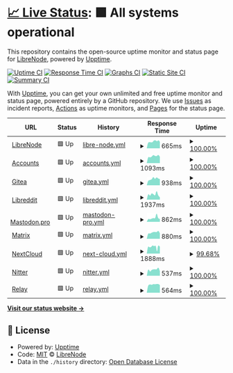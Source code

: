 # [📈 Live Status](https://status.libreno.de): <!--live status--> **🟩 All systems operational**

This repository contains the open-source uptime monitor and status page for [LibreNode](https://www.librenode.org), powered by [Upptime](https://github.com/upptime/upptime).

[![Uptime CI](https://github.com/Whizanth/librenode-status/workflows/Uptime%20CI/badge.svg)](https://github.com/Whizanth/librenode-status/actions?query=workflow%3A%22Uptime+CI%22)
[![Response Time CI](https://github.com/Whizanth/librenode-status/workflows/Response%20Time%20CI/badge.svg)](https://github.com/Whizanth/librenode-status/actions?query=workflow%3A%22Response+Time+CI%22)
[![Graphs CI](https://github.com/Whizanth/librenode-status/workflows/Graphs%20CI/badge.svg)](https://github.com/Whizanth/librenode-status/actions?query=workflow%3A%22Graphs+CI%22)
[![Static Site CI](https://github.com/Whizanth/librenode-status/workflows/Static%20Site%20CI/badge.svg)](https://github.com/Whizanth/librenode-status/actions?query=workflow%3A%22Static+Site+CI%22)
[![Summary CI](https://github.com/Whizanth/librenode-status/workflows/Summary%20CI/badge.svg)](https://github.com/Whizanth/librenode-status/actions?query=workflow%3A%22Summary+CI%22)

With [Upptime](https://upptime.js.org), you can get your own unlimited and free uptime monitor and status page, powered entirely by a GitHub repository. We use [Issues](https://github.com/Whizanth/librenode-status/issues) as incident reports, [Actions](https://github.com/Whizanth/librenode-status/actions) as uptime monitors, and [Pages](https://status.libreno.de) for the status page.

<!--start: status pages-->
<!-- This summary is generated by Upptime (https://github.com/upptime/upptime) -->
<!-- Do not edit this manually, your changes will be overwritten -->
<!-- prettier-ignore -->
| URL | Status | History | Response Time | Uptime |
| --- | ------ | ------- | ------------- | ------ |
| <img alt="" src="https://icons.duckduckgo.com/ip3/www.librenode.org.ico" height="13"> [LibreNode](https://www.librenode.org) | 🟩 Up | [libre-node.yml](https://github.com/Whizanth/librenode-status/commits/HEAD/history/libre-node.yml) | <details><summary><img alt="Response time graph" src="./graphs/libre-node/response-time-week.png" height="20"> 665ms</summary><br><a href="https://status.libreno.de/history/libre-node"><img alt="Response time 632" src="https://img.shields.io/endpoint?url=https%3A%2F%2Fraw.githubusercontent.com%2FWhizanth%2Flibrenode-status%2FHEAD%2Fapi%2Flibre-node%2Fresponse-time.json"></a><br><a href="https://status.libreno.de/history/libre-node"><img alt="24-hour response time 941" src="https://img.shields.io/endpoint?url=https%3A%2F%2Fraw.githubusercontent.com%2FWhizanth%2Flibrenode-status%2FHEAD%2Fapi%2Flibre-node%2Fresponse-time-day.json"></a><br><a href="https://status.libreno.de/history/libre-node"><img alt="7-day response time 665" src="https://img.shields.io/endpoint?url=https%3A%2F%2Fraw.githubusercontent.com%2FWhizanth%2Flibrenode-status%2FHEAD%2Fapi%2Flibre-node%2Fresponse-time-week.json"></a><br><a href="https://status.libreno.de/history/libre-node"><img alt="30-day response time 632" src="https://img.shields.io/endpoint?url=https%3A%2F%2Fraw.githubusercontent.com%2FWhizanth%2Flibrenode-status%2FHEAD%2Fapi%2Flibre-node%2Fresponse-time-month.json"></a><br><a href="https://status.libreno.de/history/libre-node"><img alt="1-year response time 632" src="https://img.shields.io/endpoint?url=https%3A%2F%2Fraw.githubusercontent.com%2FWhizanth%2Flibrenode-status%2FHEAD%2Fapi%2Flibre-node%2Fresponse-time-year.json"></a></details> | <details><summary><a href="https://status.libreno.de/history/libre-node">100.00%</a></summary><a href="https://status.libreno.de/history/libre-node"><img alt="All-time uptime 100.00%" src="https://img.shields.io/endpoint?url=https%3A%2F%2Fraw.githubusercontent.com%2FWhizanth%2Flibrenode-status%2FHEAD%2Fapi%2Flibre-node%2Fuptime.json"></a><br><a href="https://status.libreno.de/history/libre-node"><img alt="24-hour uptime 100.00%" src="https://img.shields.io/endpoint?url=https%3A%2F%2Fraw.githubusercontent.com%2FWhizanth%2Flibrenode-status%2FHEAD%2Fapi%2Flibre-node%2Fuptime-day.json"></a><br><a href="https://status.libreno.de/history/libre-node"><img alt="7-day uptime 100.00%" src="https://img.shields.io/endpoint?url=https%3A%2F%2Fraw.githubusercontent.com%2FWhizanth%2Flibrenode-status%2FHEAD%2Fapi%2Flibre-node%2Fuptime-week.json"></a><br><a href="https://status.libreno.de/history/libre-node"><img alt="30-day uptime 100.00%" src="https://img.shields.io/endpoint?url=https%3A%2F%2Fraw.githubusercontent.com%2FWhizanth%2Flibrenode-status%2FHEAD%2Fapi%2Flibre-node%2Fuptime-month.json"></a><br><a href="https://status.libreno.de/history/libre-node"><img alt="1-year uptime 100.00%" src="https://img.shields.io/endpoint?url=https%3A%2F%2Fraw.githubusercontent.com%2FWhizanth%2Flibrenode-status%2FHEAD%2Fapi%2Flibre-node%2Fuptime-year.json"></a></details>
| <img alt="" src="https://icons.duckduckgo.com/ip3/account.librenode.org.ico" height="13"> [Accounts](https://account.librenode.org) | 🟩 Up | [accounts.yml](https://github.com/Whizanth/librenode-status/commits/HEAD/history/accounts.yml) | <details><summary><img alt="Response time graph" src="./graphs/accounts/response-time-week.png" height="20"> 1093ms</summary><br><a href="https://status.libreno.de/history/accounts"><img alt="Response time 1054" src="https://img.shields.io/endpoint?url=https%3A%2F%2Fraw.githubusercontent.com%2FWhizanth%2Flibrenode-status%2FHEAD%2Fapi%2Faccounts%2Fresponse-time.json"></a><br><a href="https://status.libreno.de/history/accounts"><img alt="24-hour response time 984" src="https://img.shields.io/endpoint?url=https%3A%2F%2Fraw.githubusercontent.com%2FWhizanth%2Flibrenode-status%2FHEAD%2Fapi%2Faccounts%2Fresponse-time-day.json"></a><br><a href="https://status.libreno.de/history/accounts"><img alt="7-day response time 1093" src="https://img.shields.io/endpoint?url=https%3A%2F%2Fraw.githubusercontent.com%2FWhizanth%2Flibrenode-status%2FHEAD%2Fapi%2Faccounts%2Fresponse-time-week.json"></a><br><a href="https://status.libreno.de/history/accounts"><img alt="30-day response time 1054" src="https://img.shields.io/endpoint?url=https%3A%2F%2Fraw.githubusercontent.com%2FWhizanth%2Flibrenode-status%2FHEAD%2Fapi%2Faccounts%2Fresponse-time-month.json"></a><br><a href="https://status.libreno.de/history/accounts"><img alt="1-year response time 1054" src="https://img.shields.io/endpoint?url=https%3A%2F%2Fraw.githubusercontent.com%2FWhizanth%2Flibrenode-status%2FHEAD%2Fapi%2Faccounts%2Fresponse-time-year.json"></a></details> | <details><summary><a href="https://status.libreno.de/history/accounts">100.00%</a></summary><a href="https://status.libreno.de/history/accounts"><img alt="All-time uptime 100.00%" src="https://img.shields.io/endpoint?url=https%3A%2F%2Fraw.githubusercontent.com%2FWhizanth%2Flibrenode-status%2FHEAD%2Fapi%2Faccounts%2Fuptime.json"></a><br><a href="https://status.libreno.de/history/accounts"><img alt="24-hour uptime 100.00%" src="https://img.shields.io/endpoint?url=https%3A%2F%2Fraw.githubusercontent.com%2FWhizanth%2Flibrenode-status%2FHEAD%2Fapi%2Faccounts%2Fuptime-day.json"></a><br><a href="https://status.libreno.de/history/accounts"><img alt="7-day uptime 100.00%" src="https://img.shields.io/endpoint?url=https%3A%2F%2Fraw.githubusercontent.com%2FWhizanth%2Flibrenode-status%2FHEAD%2Fapi%2Faccounts%2Fuptime-week.json"></a><br><a href="https://status.libreno.de/history/accounts"><img alt="30-day uptime 100.00%" src="https://img.shields.io/endpoint?url=https%3A%2F%2Fraw.githubusercontent.com%2FWhizanth%2Flibrenode-status%2FHEAD%2Fapi%2Faccounts%2Fuptime-month.json"></a><br><a href="https://status.libreno.de/history/accounts"><img alt="1-year uptime 100.00%" src="https://img.shields.io/endpoint?url=https%3A%2F%2Fraw.githubusercontent.com%2FWhizanth%2Flibrenode-status%2FHEAD%2Fapi%2Faccounts%2Fuptime-year.json"></a></details>
| <img alt="" src="https://icons.duckduckgo.com/ip3/git.librenode.org.ico" height="13"> [Gitea](https://git.librenode.org) | 🟩 Up | [gitea.yml](https://github.com/Whizanth/librenode-status/commits/HEAD/history/gitea.yml) | <details><summary><img alt="Response time graph" src="./graphs/gitea/response-time-week.png" height="20"> 938ms</summary><br><a href="https://status.libreno.de/history/gitea"><img alt="Response time 812" src="https://img.shields.io/endpoint?url=https%3A%2F%2Fraw.githubusercontent.com%2FWhizanth%2Flibrenode-status%2FHEAD%2Fapi%2Fgitea%2Fresponse-time.json"></a><br><a href="https://status.libreno.de/history/gitea"><img alt="24-hour response time 2201" src="https://img.shields.io/endpoint?url=https%3A%2F%2Fraw.githubusercontent.com%2FWhizanth%2Flibrenode-status%2FHEAD%2Fapi%2Fgitea%2Fresponse-time-day.json"></a><br><a href="https://status.libreno.de/history/gitea"><img alt="7-day response time 938" src="https://img.shields.io/endpoint?url=https%3A%2F%2Fraw.githubusercontent.com%2FWhizanth%2Flibrenode-status%2FHEAD%2Fapi%2Fgitea%2Fresponse-time-week.json"></a><br><a href="https://status.libreno.de/history/gitea"><img alt="30-day response time 812" src="https://img.shields.io/endpoint?url=https%3A%2F%2Fraw.githubusercontent.com%2FWhizanth%2Flibrenode-status%2FHEAD%2Fapi%2Fgitea%2Fresponse-time-month.json"></a><br><a href="https://status.libreno.de/history/gitea"><img alt="1-year response time 812" src="https://img.shields.io/endpoint?url=https%3A%2F%2Fraw.githubusercontent.com%2FWhizanth%2Flibrenode-status%2FHEAD%2Fapi%2Fgitea%2Fresponse-time-year.json"></a></details> | <details><summary><a href="https://status.libreno.de/history/gitea">100.00%</a></summary><a href="https://status.libreno.de/history/gitea"><img alt="All-time uptime 100.00%" src="https://img.shields.io/endpoint?url=https%3A%2F%2Fraw.githubusercontent.com%2FWhizanth%2Flibrenode-status%2FHEAD%2Fapi%2Fgitea%2Fuptime.json"></a><br><a href="https://status.libreno.de/history/gitea"><img alt="24-hour uptime 100.00%" src="https://img.shields.io/endpoint?url=https%3A%2F%2Fraw.githubusercontent.com%2FWhizanth%2Flibrenode-status%2FHEAD%2Fapi%2Fgitea%2Fuptime-day.json"></a><br><a href="https://status.libreno.de/history/gitea"><img alt="7-day uptime 100.00%" src="https://img.shields.io/endpoint?url=https%3A%2F%2Fraw.githubusercontent.com%2FWhizanth%2Flibrenode-status%2FHEAD%2Fapi%2Fgitea%2Fuptime-week.json"></a><br><a href="https://status.libreno.de/history/gitea"><img alt="30-day uptime 100.00%" src="https://img.shields.io/endpoint?url=https%3A%2F%2Fraw.githubusercontent.com%2FWhizanth%2Flibrenode-status%2FHEAD%2Fapi%2Fgitea%2Fuptime-month.json"></a><br><a href="https://status.libreno.de/history/gitea"><img alt="1-year uptime 100.00%" src="https://img.shields.io/endpoint?url=https%3A%2F%2Fraw.githubusercontent.com%2FWhizanth%2Flibrenode-status%2FHEAD%2Fapi%2Fgitea%2Fuptime-year.json"></a></details>
| <img alt="" src="https://icons.duckduckgo.com/ip3/libreddit.librenode.org.ico" height="13"> [Libreddit](https://libreddit.librenode.org) | 🟩 Up | [libreddit.yml](https://github.com/Whizanth/librenode-status/commits/HEAD/history/libreddit.yml) | <details><summary><img alt="Response time graph" src="./graphs/libreddit/response-time-week.png" height="20"> 1937ms</summary><br><a href="https://status.libreno.de/history/libreddit"><img alt="Response time 1861" src="https://img.shields.io/endpoint?url=https%3A%2F%2Fraw.githubusercontent.com%2FWhizanth%2Flibrenode-status%2FHEAD%2Fapi%2Flibreddit%2Fresponse-time.json"></a><br><a href="https://status.libreno.de/history/libreddit"><img alt="24-hour response time 1804" src="https://img.shields.io/endpoint?url=https%3A%2F%2Fraw.githubusercontent.com%2FWhizanth%2Flibrenode-status%2FHEAD%2Fapi%2Flibreddit%2Fresponse-time-day.json"></a><br><a href="https://status.libreno.de/history/libreddit"><img alt="7-day response time 1937" src="https://img.shields.io/endpoint?url=https%3A%2F%2Fraw.githubusercontent.com%2FWhizanth%2Flibrenode-status%2FHEAD%2Fapi%2Flibreddit%2Fresponse-time-week.json"></a><br><a href="https://status.libreno.de/history/libreddit"><img alt="30-day response time 1861" src="https://img.shields.io/endpoint?url=https%3A%2F%2Fraw.githubusercontent.com%2FWhizanth%2Flibrenode-status%2FHEAD%2Fapi%2Flibreddit%2Fresponse-time-month.json"></a><br><a href="https://status.libreno.de/history/libreddit"><img alt="1-year response time 1861" src="https://img.shields.io/endpoint?url=https%3A%2F%2Fraw.githubusercontent.com%2FWhizanth%2Flibrenode-status%2FHEAD%2Fapi%2Flibreddit%2Fresponse-time-year.json"></a></details> | <details><summary><a href="https://status.libreno.de/history/libreddit">100.00%</a></summary><a href="https://status.libreno.de/history/libreddit"><img alt="All-time uptime 100.00%" src="https://img.shields.io/endpoint?url=https%3A%2F%2Fraw.githubusercontent.com%2FWhizanth%2Flibrenode-status%2FHEAD%2Fapi%2Flibreddit%2Fuptime.json"></a><br><a href="https://status.libreno.de/history/libreddit"><img alt="24-hour uptime 100.00%" src="https://img.shields.io/endpoint?url=https%3A%2F%2Fraw.githubusercontent.com%2FWhizanth%2Flibrenode-status%2FHEAD%2Fapi%2Flibreddit%2Fuptime-day.json"></a><br><a href="https://status.libreno.de/history/libreddit"><img alt="7-day uptime 100.00%" src="https://img.shields.io/endpoint?url=https%3A%2F%2Fraw.githubusercontent.com%2FWhizanth%2Flibrenode-status%2FHEAD%2Fapi%2Flibreddit%2Fuptime-week.json"></a><br><a href="https://status.libreno.de/history/libreddit"><img alt="30-day uptime 100.00%" src="https://img.shields.io/endpoint?url=https%3A%2F%2Fraw.githubusercontent.com%2FWhizanth%2Flibrenode-status%2FHEAD%2Fapi%2Flibreddit%2Fuptime-month.json"></a><br><a href="https://status.libreno.de/history/libreddit"><img alt="1-year uptime 100.00%" src="https://img.shields.io/endpoint?url=https%3A%2F%2Fraw.githubusercontent.com%2FWhizanth%2Flibrenode-status%2FHEAD%2Fapi%2Flibreddit%2Fuptime-year.json"></a></details>
| <img alt="" src="https://icons.duckduckgo.com/ip3/mastodon.pro.ico" height="13"> [Mastodon.pro](https://mastodon.pro) | 🟩 Up | [mastodon-pro.yml](https://github.com/Whizanth/librenode-status/commits/HEAD/history/mastodon-pro.yml) | <details><summary><img alt="Response time graph" src="./graphs/mastodon-pro/response-time-week.png" height="20"> 862ms</summary><br><a href="https://status.libreno.de/history/mastodon-pro"><img alt="Response time 775" src="https://img.shields.io/endpoint?url=https%3A%2F%2Fraw.githubusercontent.com%2FWhizanth%2Flibrenode-status%2FHEAD%2Fapi%2Fmastodon-pro%2Fresponse-time.json"></a><br><a href="https://status.libreno.de/history/mastodon-pro"><img alt="24-hour response time 714" src="https://img.shields.io/endpoint?url=https%3A%2F%2Fraw.githubusercontent.com%2FWhizanth%2Flibrenode-status%2FHEAD%2Fapi%2Fmastodon-pro%2Fresponse-time-day.json"></a><br><a href="https://status.libreno.de/history/mastodon-pro"><img alt="7-day response time 862" src="https://img.shields.io/endpoint?url=https%3A%2F%2Fraw.githubusercontent.com%2FWhizanth%2Flibrenode-status%2FHEAD%2Fapi%2Fmastodon-pro%2Fresponse-time-week.json"></a><br><a href="https://status.libreno.de/history/mastodon-pro"><img alt="30-day response time 775" src="https://img.shields.io/endpoint?url=https%3A%2F%2Fraw.githubusercontent.com%2FWhizanth%2Flibrenode-status%2FHEAD%2Fapi%2Fmastodon-pro%2Fresponse-time-month.json"></a><br><a href="https://status.libreno.de/history/mastodon-pro"><img alt="1-year response time 775" src="https://img.shields.io/endpoint?url=https%3A%2F%2Fraw.githubusercontent.com%2FWhizanth%2Flibrenode-status%2FHEAD%2Fapi%2Fmastodon-pro%2Fresponse-time-year.json"></a></details> | <details><summary><a href="https://status.libreno.de/history/mastodon-pro">100.00%</a></summary><a href="https://status.libreno.de/history/mastodon-pro"><img alt="All-time uptime 100.00%" src="https://img.shields.io/endpoint?url=https%3A%2F%2Fraw.githubusercontent.com%2FWhizanth%2Flibrenode-status%2FHEAD%2Fapi%2Fmastodon-pro%2Fuptime.json"></a><br><a href="https://status.libreno.de/history/mastodon-pro"><img alt="24-hour uptime 100.00%" src="https://img.shields.io/endpoint?url=https%3A%2F%2Fraw.githubusercontent.com%2FWhizanth%2Flibrenode-status%2FHEAD%2Fapi%2Fmastodon-pro%2Fuptime-day.json"></a><br><a href="https://status.libreno.de/history/mastodon-pro"><img alt="7-day uptime 100.00%" src="https://img.shields.io/endpoint?url=https%3A%2F%2Fraw.githubusercontent.com%2FWhizanth%2Flibrenode-status%2FHEAD%2Fapi%2Fmastodon-pro%2Fuptime-week.json"></a><br><a href="https://status.libreno.de/history/mastodon-pro"><img alt="30-day uptime 100.00%" src="https://img.shields.io/endpoint?url=https%3A%2F%2Fraw.githubusercontent.com%2FWhizanth%2Flibrenode-status%2FHEAD%2Fapi%2Fmastodon-pro%2Fuptime-month.json"></a><br><a href="https://status.libreno.de/history/mastodon-pro"><img alt="1-year uptime 100.00%" src="https://img.shields.io/endpoint?url=https%3A%2F%2Fraw.githubusercontent.com%2FWhizanth%2Flibrenode-status%2FHEAD%2Fapi%2Fmastodon-pro%2Fuptime-year.json"></a></details>
| <img alt="" src="https://icons.duckduckgo.com/ip3/matrix.librenode.org.ico" height="13"> [Matrix](https://matrix.librenode.org) | 🟩 Up | [matrix.yml](https://github.com/Whizanth/librenode-status/commits/HEAD/history/matrix.yml) | <details><summary><img alt="Response time graph" src="./graphs/matrix/response-time-week.png" height="20"> 880ms</summary><br><a href="https://status.libreno.de/history/matrix"><img alt="Response time 853" src="https://img.shields.io/endpoint?url=https%3A%2F%2Fraw.githubusercontent.com%2FWhizanth%2Flibrenode-status%2FHEAD%2Fapi%2Fmatrix%2Fresponse-time.json"></a><br><a href="https://status.libreno.de/history/matrix"><img alt="24-hour response time 927" src="https://img.shields.io/endpoint?url=https%3A%2F%2Fraw.githubusercontent.com%2FWhizanth%2Flibrenode-status%2FHEAD%2Fapi%2Fmatrix%2Fresponse-time-day.json"></a><br><a href="https://status.libreno.de/history/matrix"><img alt="7-day response time 880" src="https://img.shields.io/endpoint?url=https%3A%2F%2Fraw.githubusercontent.com%2FWhizanth%2Flibrenode-status%2FHEAD%2Fapi%2Fmatrix%2Fresponse-time-week.json"></a><br><a href="https://status.libreno.de/history/matrix"><img alt="30-day response time 853" src="https://img.shields.io/endpoint?url=https%3A%2F%2Fraw.githubusercontent.com%2FWhizanth%2Flibrenode-status%2FHEAD%2Fapi%2Fmatrix%2Fresponse-time-month.json"></a><br><a href="https://status.libreno.de/history/matrix"><img alt="1-year response time 853" src="https://img.shields.io/endpoint?url=https%3A%2F%2Fraw.githubusercontent.com%2FWhizanth%2Flibrenode-status%2FHEAD%2Fapi%2Fmatrix%2Fresponse-time-year.json"></a></details> | <details><summary><a href="https://status.libreno.de/history/matrix">100.00%</a></summary><a href="https://status.libreno.de/history/matrix"><img alt="All-time uptime 100.00%" src="https://img.shields.io/endpoint?url=https%3A%2F%2Fraw.githubusercontent.com%2FWhizanth%2Flibrenode-status%2FHEAD%2Fapi%2Fmatrix%2Fuptime.json"></a><br><a href="https://status.libreno.de/history/matrix"><img alt="24-hour uptime 100.00%" src="https://img.shields.io/endpoint?url=https%3A%2F%2Fraw.githubusercontent.com%2FWhizanth%2Flibrenode-status%2FHEAD%2Fapi%2Fmatrix%2Fuptime-day.json"></a><br><a href="https://status.libreno.de/history/matrix"><img alt="7-day uptime 100.00%" src="https://img.shields.io/endpoint?url=https%3A%2F%2Fraw.githubusercontent.com%2FWhizanth%2Flibrenode-status%2FHEAD%2Fapi%2Fmatrix%2Fuptime-week.json"></a><br><a href="https://status.libreno.de/history/matrix"><img alt="30-day uptime 100.00%" src="https://img.shields.io/endpoint?url=https%3A%2F%2Fraw.githubusercontent.com%2FWhizanth%2Flibrenode-status%2FHEAD%2Fapi%2Fmatrix%2Fuptime-month.json"></a><br><a href="https://status.libreno.de/history/matrix"><img alt="1-year uptime 100.00%" src="https://img.shields.io/endpoint?url=https%3A%2F%2Fraw.githubusercontent.com%2FWhizanth%2Flibrenode-status%2FHEAD%2Fapi%2Fmatrix%2Fuptime-year.json"></a></details>
| <img alt="" src="https://icons.duckduckgo.com/ip3/cloud.librenode.org.ico" height="13"> [NextCloud](https://cloud.librenode.org) | 🟩 Up | [next-cloud.yml](https://github.com/Whizanth/librenode-status/commits/HEAD/history/next-cloud.yml) | <details><summary><img alt="Response time graph" src="./graphs/next-cloud/response-time-week.png" height="20"> 1888ms</summary><br><a href="https://status.libreno.de/history/next-cloud"><img alt="Response time 1906" src="https://img.shields.io/endpoint?url=https%3A%2F%2Fraw.githubusercontent.com%2FWhizanth%2Flibrenode-status%2FHEAD%2Fapi%2Fnext-cloud%2Fresponse-time.json"></a><br><a href="https://status.libreno.de/history/next-cloud"><img alt="24-hour response time 1900" src="https://img.shields.io/endpoint?url=https%3A%2F%2Fraw.githubusercontent.com%2FWhizanth%2Flibrenode-status%2FHEAD%2Fapi%2Fnext-cloud%2Fresponse-time-day.json"></a><br><a href="https://status.libreno.de/history/next-cloud"><img alt="7-day response time 1888" src="https://img.shields.io/endpoint?url=https%3A%2F%2Fraw.githubusercontent.com%2FWhizanth%2Flibrenode-status%2FHEAD%2Fapi%2Fnext-cloud%2Fresponse-time-week.json"></a><br><a href="https://status.libreno.de/history/next-cloud"><img alt="30-day response time 1906" src="https://img.shields.io/endpoint?url=https%3A%2F%2Fraw.githubusercontent.com%2FWhizanth%2Flibrenode-status%2FHEAD%2Fapi%2Fnext-cloud%2Fresponse-time-month.json"></a><br><a href="https://status.libreno.de/history/next-cloud"><img alt="1-year response time 1906" src="https://img.shields.io/endpoint?url=https%3A%2F%2Fraw.githubusercontent.com%2FWhizanth%2Flibrenode-status%2FHEAD%2Fapi%2Fnext-cloud%2Fresponse-time-year.json"></a></details> | <details><summary><a href="https://status.libreno.de/history/next-cloud">99.68%</a></summary><a href="https://status.libreno.de/history/next-cloud"><img alt="All-time uptime 99.80%" src="https://img.shields.io/endpoint?url=https%3A%2F%2Fraw.githubusercontent.com%2FWhizanth%2Flibrenode-status%2FHEAD%2Fapi%2Fnext-cloud%2Fuptime.json"></a><br><a href="https://status.libreno.de/history/next-cloud"><img alt="24-hour uptime 100.00%" src="https://img.shields.io/endpoint?url=https%3A%2F%2Fraw.githubusercontent.com%2FWhizanth%2Flibrenode-status%2FHEAD%2Fapi%2Fnext-cloud%2Fuptime-day.json"></a><br><a href="https://status.libreno.de/history/next-cloud"><img alt="7-day uptime 99.68%" src="https://img.shields.io/endpoint?url=https%3A%2F%2Fraw.githubusercontent.com%2FWhizanth%2Flibrenode-status%2FHEAD%2Fapi%2Fnext-cloud%2Fuptime-week.json"></a><br><a href="https://status.libreno.de/history/next-cloud"><img alt="30-day uptime 99.80%" src="https://img.shields.io/endpoint?url=https%3A%2F%2Fraw.githubusercontent.com%2FWhizanth%2Flibrenode-status%2FHEAD%2Fapi%2Fnext-cloud%2Fuptime-month.json"></a><br><a href="https://status.libreno.de/history/next-cloud"><img alt="1-year uptime 99.80%" src="https://img.shields.io/endpoint?url=https%3A%2F%2Fraw.githubusercontent.com%2FWhizanth%2Flibrenode-status%2FHEAD%2Fapi%2Fnext-cloud%2Fuptime-year.json"></a></details>
| <img alt="" src="https://icons.duckduckgo.com/ip3/nitter.librenode.org.ico" height="13"> [Nitter](https://nitter.librenode.org) | 🟩 Up | [nitter.yml](https://github.com/Whizanth/librenode-status/commits/HEAD/history/nitter.yml) | <details><summary><img alt="Response time graph" src="./graphs/nitter/response-time-week.png" height="20"> 537ms</summary><br><a href="https://status.libreno.de/history/nitter"><img alt="Response time 530" src="https://img.shields.io/endpoint?url=https%3A%2F%2Fraw.githubusercontent.com%2FWhizanth%2Flibrenode-status%2FHEAD%2Fapi%2Fnitter%2Fresponse-time.json"></a><br><a href="https://status.libreno.de/history/nitter"><img alt="24-hour response time 505" src="https://img.shields.io/endpoint?url=https%3A%2F%2Fraw.githubusercontent.com%2FWhizanth%2Flibrenode-status%2FHEAD%2Fapi%2Fnitter%2Fresponse-time-day.json"></a><br><a href="https://status.libreno.de/history/nitter"><img alt="7-day response time 537" src="https://img.shields.io/endpoint?url=https%3A%2F%2Fraw.githubusercontent.com%2FWhizanth%2Flibrenode-status%2FHEAD%2Fapi%2Fnitter%2Fresponse-time-week.json"></a><br><a href="https://status.libreno.de/history/nitter"><img alt="30-day response time 530" src="https://img.shields.io/endpoint?url=https%3A%2F%2Fraw.githubusercontent.com%2FWhizanth%2Flibrenode-status%2FHEAD%2Fapi%2Fnitter%2Fresponse-time-month.json"></a><br><a href="https://status.libreno.de/history/nitter"><img alt="1-year response time 530" src="https://img.shields.io/endpoint?url=https%3A%2F%2Fraw.githubusercontent.com%2FWhizanth%2Flibrenode-status%2FHEAD%2Fapi%2Fnitter%2Fresponse-time-year.json"></a></details> | <details><summary><a href="https://status.libreno.de/history/nitter">100.00%</a></summary><a href="https://status.libreno.de/history/nitter"><img alt="All-time uptime 100.00%" src="https://img.shields.io/endpoint?url=https%3A%2F%2Fraw.githubusercontent.com%2FWhizanth%2Flibrenode-status%2FHEAD%2Fapi%2Fnitter%2Fuptime.json"></a><br><a href="https://status.libreno.de/history/nitter"><img alt="24-hour uptime 100.00%" src="https://img.shields.io/endpoint?url=https%3A%2F%2Fraw.githubusercontent.com%2FWhizanth%2Flibrenode-status%2FHEAD%2Fapi%2Fnitter%2Fuptime-day.json"></a><br><a href="https://status.libreno.de/history/nitter"><img alt="7-day uptime 100.00%" src="https://img.shields.io/endpoint?url=https%3A%2F%2Fraw.githubusercontent.com%2FWhizanth%2Flibrenode-status%2FHEAD%2Fapi%2Fnitter%2Fuptime-week.json"></a><br><a href="https://status.libreno.de/history/nitter"><img alt="30-day uptime 100.00%" src="https://img.shields.io/endpoint?url=https%3A%2F%2Fraw.githubusercontent.com%2FWhizanth%2Flibrenode-status%2FHEAD%2Fapi%2Fnitter%2Fuptime-month.json"></a><br><a href="https://status.libreno.de/history/nitter"><img alt="1-year uptime 100.00%" src="https://img.shields.io/endpoint?url=https%3A%2F%2Fraw.githubusercontent.com%2FWhizanth%2Flibrenode-status%2FHEAD%2Fapi%2Fnitter%2Fuptime-year.json"></a></details>
| <img alt="" src="https://icons.duckduckgo.com/ip3/relay.mastodon.pro.ico" height="13"> [Relay](https://relay.mastodon.pro) | 🟩 Up | [relay.yml](https://github.com/Whizanth/librenode-status/commits/HEAD/history/relay.yml) | <details><summary><img alt="Response time graph" src="./graphs/relay/response-time-week.png" height="20"> 564ms</summary><br><a href="https://status.libreno.de/history/relay"><img alt="Response time 536" src="https://img.shields.io/endpoint?url=https%3A%2F%2Fraw.githubusercontent.com%2FWhizanth%2Flibrenode-status%2FHEAD%2Fapi%2Frelay%2Fresponse-time.json"></a><br><a href="https://status.libreno.de/history/relay"><img alt="24-hour response time 536" src="https://img.shields.io/endpoint?url=https%3A%2F%2Fraw.githubusercontent.com%2FWhizanth%2Flibrenode-status%2FHEAD%2Fapi%2Frelay%2Fresponse-time-day.json"></a><br><a href="https://status.libreno.de/history/relay"><img alt="7-day response time 564" src="https://img.shields.io/endpoint?url=https%3A%2F%2Fraw.githubusercontent.com%2FWhizanth%2Flibrenode-status%2FHEAD%2Fapi%2Frelay%2Fresponse-time-week.json"></a><br><a href="https://status.libreno.de/history/relay"><img alt="30-day response time 536" src="https://img.shields.io/endpoint?url=https%3A%2F%2Fraw.githubusercontent.com%2FWhizanth%2Flibrenode-status%2FHEAD%2Fapi%2Frelay%2Fresponse-time-month.json"></a><br><a href="https://status.libreno.de/history/relay"><img alt="1-year response time 536" src="https://img.shields.io/endpoint?url=https%3A%2F%2Fraw.githubusercontent.com%2FWhizanth%2Flibrenode-status%2FHEAD%2Fapi%2Frelay%2Fresponse-time-year.json"></a></details> | <details><summary><a href="https://status.libreno.de/history/relay">100.00%</a></summary><a href="https://status.libreno.de/history/relay"><img alt="All-time uptime 100.00%" src="https://img.shields.io/endpoint?url=https%3A%2F%2Fraw.githubusercontent.com%2FWhizanth%2Flibrenode-status%2FHEAD%2Fapi%2Frelay%2Fuptime.json"></a><br><a href="https://status.libreno.de/history/relay"><img alt="24-hour uptime 100.00%" src="https://img.shields.io/endpoint?url=https%3A%2F%2Fraw.githubusercontent.com%2FWhizanth%2Flibrenode-status%2FHEAD%2Fapi%2Frelay%2Fuptime-day.json"></a><br><a href="https://status.libreno.de/history/relay"><img alt="7-day uptime 100.00%" src="https://img.shields.io/endpoint?url=https%3A%2F%2Fraw.githubusercontent.com%2FWhizanth%2Flibrenode-status%2FHEAD%2Fapi%2Frelay%2Fuptime-week.json"></a><br><a href="https://status.libreno.de/history/relay"><img alt="30-day uptime 100.00%" src="https://img.shields.io/endpoint?url=https%3A%2F%2Fraw.githubusercontent.com%2FWhizanth%2Flibrenode-status%2FHEAD%2Fapi%2Frelay%2Fuptime-month.json"></a><br><a href="https://status.libreno.de/history/relay"><img alt="1-year uptime 100.00%" src="https://img.shields.io/endpoint?url=https%3A%2F%2Fraw.githubusercontent.com%2FWhizanth%2Flibrenode-status%2FHEAD%2Fapi%2Frelay%2Fuptime-year.json"></a></details>

<!--end: status pages-->

[**Visit our status website →**](https://status.libreno.de)

## 📄 License

- Powered by: [Upptime](https://github.com/upptime/upptime)
- Code: [MIT](./LICENSE) © [LibreNode](https://www.librenode.org)
- Data in the `./history` directory: [Open Database License](https://opendatacommons.org/licenses/odbl/1-0/)
